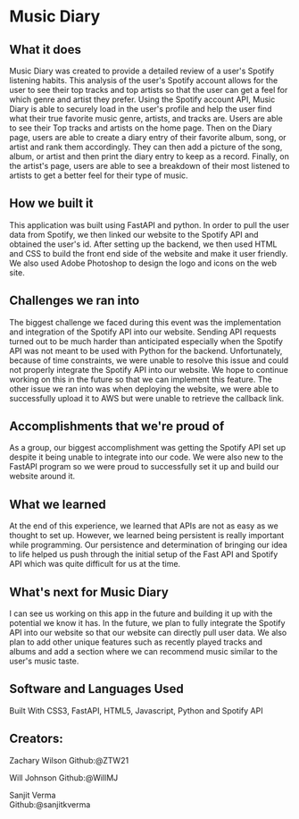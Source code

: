 # Music Diary
## What it does
Music Diary was created to provide a detailed review of a user's Spotify listening habits. This analysis of the user's Spotify account allows for the user to see their top tracks and top artists so that the user can get a feel for which genre and artist they prefer. Using the Spotify account API, Music Diary is able to securely load in the user's profile and help the user find what their true favorite music genre, artists, and tracks are. Users are able to see their Top tracks and artists on the home page. Then on the Diary page, users are able to create a diary entry of their favorite album, song, or artist and rank them accordingly. They can then add a picture of the song, album, or artist and then print the diary entry to keep as a record. Finally, on the artist's page, users are able to see a breakdown of their most listened to artists to get a better feel for their type of music.

## How we built it
This application was built using FastAPI and python. In order to pull the user data from Spotify, we then linked our website to the Spotify API and obtained the user's id. After setting up the backend, we then used HTML and CSS to build the front end side of the website and make it user friendly. We also used Adobe Photoshop to design the logo and icons on the web site.

## Challenges we ran into
The biggest challenge we faced during this event was the implementation and integration of the Spotify API into our website. Sending API requests turned out to be much harder than anticipated especially when the Spotify API was not meant to be used with Python for the backend. Unfortunately, because of time constraints, we were unable to resolve this issue and could not properly integrate the Spotify API into our website. We hope to continue working on this in the future so that we can implement this feature. The other issue we ran into was when deploying the website, we were able to successfully upload it to AWS but were unable to retrieve the callback link.

## Accomplishments that we're proud of
As a group, our biggest accomplishment was getting the Spotify API set up despite it being unable to integrate into our code. We were also new to the FastAPI program so we were proud to successfully set it up and build our website around it.

## What we learned
At the end of this experience, we learned that APIs are not as easy as we thought to set up. However, we learned being persistent is really important while programming. Our persistence and determination of bringing our idea to life helped us push through the initial setup of the Fast API and Spotify API which was quite difficult for us at the time.

## What's next for Music Diary
I can see us working on this app in the future and building it up with the potential we know it has. In the future, we plan to fully integrate the Spotify API into our website so that our website can directly pull user data. We also plan to add other unique features such as recently played tracks and albums and add a section where we can recommend music similar to the user's music taste.

## Software and Languages Used
Built With CSS3, FastAPI, HTML5, Javascript, Python and Spotify API




## Creators:
Zachary Wilson 
Github:@ZTW21

Will Johnson
Github:@WillMJ

Sanjit Verma   
Github:@sanjitkverma
